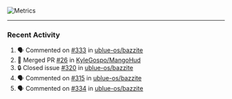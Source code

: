 ![Metrics](https://metrics.lecoq.io/KyleGospo?template=classic&base=header%2C%20activity%2C%20community%2C%20repositories%2C%20metadata&base.indepth=false&base.hireable=false&base.skip=false&config.timezone=America%2FLos_Angeles)

---
### Recent Activity
<!--START_SECTION:activity-->
1. 🗣 Commented on [#333](https://github.com/ublue-os/bazzite/issues/333#issuecomment-1727044985) in [ublue-os/bazzite](https://github.com/ublue-os/bazzite)
2. 🎉 Merged PR [#26](https://github.com/KyleGospo/MangoHud/pull/26) in [KyleGospo/MangoHud](https://github.com/KyleGospo/MangoHud)
3. 🔒 Closed issue [#320](https://github.com/ublue-os/bazzite/issues/320) in [ublue-os/bazzite](https://github.com/ublue-os/bazzite)
4. 🗣 Commented on [#315](https://github.com/ublue-os/bazzite/issues/315#issuecomment-1726664569) in [ublue-os/bazzite](https://github.com/ublue-os/bazzite)
5. 🗣 Commented on [#334](https://github.com/ublue-os/bazzite/issues/334#issuecomment-1726664248) in [ublue-os/bazzite](https://github.com/ublue-os/bazzite)
<!--END_SECTION:activity-->

